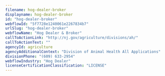 ```yaml
---
filename: hog-dealer-broker
displayname: hog-dealer-broker
id: "hog-dealer-broker"
webflowId: "5f7728e1240061e2267834b7"
urlSlug: "hog-dealer-broker"
webflowName: "Hog Dealer & Broker"
callToActionLink: "http://nj.gov/agriculture/divisions/ah/"
callToActionText: ""
agencyId: agriculture
agencyAdditionalContext: "Division of Animal Health All Applications"
divisionPhone: "(609) 633-2954"
webflowIndustry: "Hog Dealer"
licenseCertificationClassification: "LICENSE"
---
```

